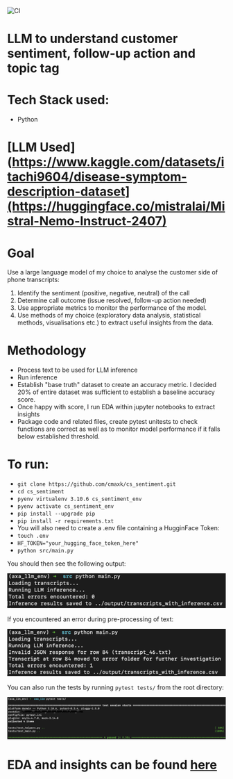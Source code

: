 ![CI](https://github.com/cmaxk/cs_sentiment/workflows/CI%20Pipeline/badge.svg)


# LLM to understand customer sentiment, follow-up action and topic tag

# Tech Stack used:
* Python

# [LLM Used](https://www.kaggle.com/datasets/itachi9604/disease-symptom-description-dataset](https://huggingface.co/mistralai/Mistral-Nemo-Instruct-2407)

# Goal
Use a large language model of my choice to analyse the customer side of phone transcripts:

1. Identify the sentiment (positive, negative, neutral) of the call
2. Determine call outcome (issue resolved, follow-up action needed)
3. Use appropriate metrics to monitor the performance of the model.
4. Use methods of my choice (exploratory data analysis, statistical methods, visualisations etc.)  to extract useful insights from the data.

# Methodology
* Process text to be used for LLM inference
* Run inference
* Establish "base truth" dataset to create an accuracy metric. I decided 20% of entire dataset was sufficient to establish a baseline accuracy score.
* Once happy with score, I run EDA within jupyter notebooks to extract insights
* Package code and related files, create pytest unitests to check functions are correct as well as to monitor model performance if it falls below established threshold.

# To run:
* `git clone https://github.com/cmaxk/cs_sentiment.git`
* `cd cs_sentiment`
* `pyenv virtualenv 3.10.6 cs_sentiment_env`
* `pyenv activate cs_sentiment_env`
* `pip install --upgrade pip`
* `pip install -r requirements.txt`
* You will also need to create a .env file containing a HugginFace Token:
* `touch .env`
* `HF_TOKEN="your_hugging_face_token_here"`
* `python src/main.py`

You should then see the following output:

![Output](images/1.png)

If you encountered an error during pre-processing of text:

![Output](images/2.png)

You can also run the tests by running `pytest tests/` from the root directory:

![Output](images/3.png)

# EDA and insights can be found [here](https://github.com/CMaxK/cs_sentiment/blob/main/notebooks/inference_prep.ipynb)
